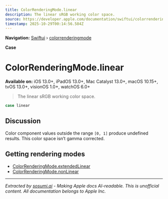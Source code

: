 ```yaml
---
title: ColorRenderingMode.linear
description: The linear sRGB working color space.
source: https://developer.apple.com/documentation/swiftui/colorrenderingmode/linear
timestamp: 2025-10-29T00:14:56.584Z
---
```


**Navigation:** [Swiftui](/documentation/swiftui) › [colorrenderingmode](/documentation/swiftui/colorrenderingmode)

**Case**

# ColorRenderingMode.linear

**Available on:** iOS 13.0+, iPadOS 13.0+, Mac Catalyst 13.0+, macOS 10.15+, tvOS 13.0+, visionOS 1.0+, watchOS 6.0+

> The linear sRGB working color space.

```swift
case linear
```

## Discussion

Color component values outside the range `[0, 1]` produce undefined results. This color space isn’t gamma corrected.

## Getting rendering modes

- [ColorRenderingMode.extendedLinear](/documentation/swiftui/colorrenderingmode/extendedlinear)
- [ColorRenderingMode.nonLinear](/documentation/swiftui/colorrenderingmode/nonlinear)

---

*Extracted by [sosumi.ai](https://sosumi.ai) - Making Apple docs AI-readable.*
*This is unofficial content. All documentation belongs to Apple Inc.*
